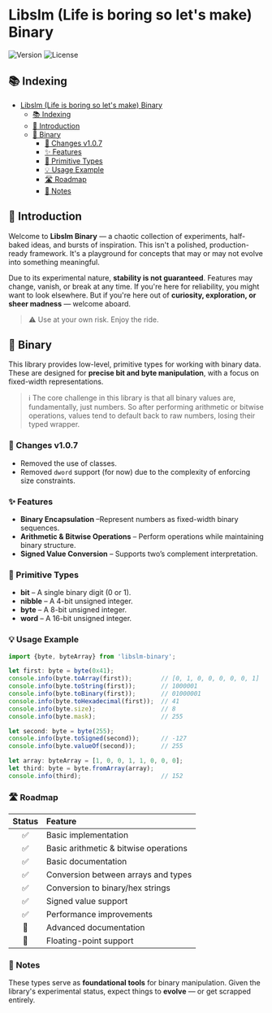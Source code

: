 # Libslm (Life is boring so let's make) Binary

![Version](https://img.shields.io/github/package-json/v/Hulle107/libslm-binary?style=for-the-badge)
![License](https://img.shields.io/github/license/Hulle107/libslm-binary?style=for-the-badge)

## 📚 Indexing

- [Libslm (Life is boring so let's make) Binary](#libslm-life-is-boring-so-lets-make-binary)
  - [📚 Indexing](#-indexing)
  - [📢 Introduction](#-introduction)
  - [💾 Binary](#-binary)
    - [🔄 Changes v1.0.7](#-changes-v107)
    - [✨ Features](#-features)
    - [🧩 Primitive Types](#-primitive-types)
    - [💡 Usage Example](#-usage-example)
    - [🛣️ Roadmap](#️-roadmap)
    - [📝 Notes](#-notes)

## 📢 Introduction

Welcome to **Libslm Binary** — a chaotic collection of experiments, half-baked ideas, and bursts of inspiration.
This isn't a polished, production-ready framework. It's a playground for concepts that may or may not evolve into something meaningful.

Due to its experimental nature, **stability is not guaranteed**. Features may change, vanish, or break at any time.
If you're here for reliability, you might want to look elsewhere.
But if you're here out of **curiosity, exploration, or sheer madness** — welcome aboard.

> ⚠️ Use at your own risk. Enjoy the ride.

## 💾 Binary

This library provides low-level, primitive types for working with binary data. These are designed for **precise bit and byte manipulation**, with a focus on fixed-width representations.

> ℹ️ The core challenge in this library is that all binary values are, fundamentally, just numbers. So after performing arithmetic or bitwise operations, values tend to default back to raw numbers, losing their typed wrapper.

### 🔄 Changes v1.0.7

- Removed the use of classes.
- Removed `dword` support (for now) due to the complexity of enforcing size constraints.

### ✨ Features

- **Binary Encapsulation** –Represent numbers as fixed-width binary sequences.
- **Arithmetic & Bitwise Operations** – Perform operations while maintaining binary structure.
- **Signed Value Conversion** – Supports two’s complement interpretation.

### 🧩 Primitive Types

- **bit** – A single binary digit (0 or 1).
- **nibble** – A 4-bit unsigned integer.
- **byte** – A 8-bit unsigned integer.
- **word** – A 16-bit unsigned integer.

### 💡 Usage Example

```typescript
import {byte, byteArray} from 'libslm-binary';

let first: byte = byte(0x41);
console.info(byte.toArray(first));        // [0, 1, 0, 0, 0, 0, 0, 1]
console.info(byte.toString(first));       // 1000001
console.info(byte.toBinary(first));       // 01000001
console.info(byte.toHexadecimal(first));  // 41
console.info(byte.size);                  // 8
console.info(byte.mask);                  // 255

let second: byte = byte(255);
console.info(byte.toSigned(second));      // -127
console.info(byte.valueOf(second));       // 255

let array: byteArray = [1, 0, 0, 1, 1, 0, 0, 0];
let third: byte = byte.fromArray(array);
console.info(third);                      // 152
```

### 🛣️ Roadmap

| Status | Feature |
|:------:|:--------|
| ✅ | Basic implementation |
| ✅ | Basic arithmetic & bitwise operations |
| ✅ | Basic documentation |
| ✅ | Conversion between arrays and types |
| ✅ | Conversion to binary/hex strings |
| ✅ | Signed value support |
| ✅ | Performance improvements |
| 🔲 | Advanced documentation |
| 🔲 | Floating-point support |

### 📝 Notes

These types serve as **foundational tools** for binary manipulation.
Given the library's experimental status, expect things to **evolve** — or get scrapped entirely.
